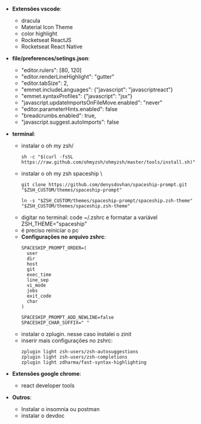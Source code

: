 * **Extensões vscode**:
  * dracula
  * Material Icon Theme
  * color highlight
  * Rocketseat ReactJS
  * Rocketseat React Native

* **file/preferences/setings.json**:
  * "editor.rulers": [80, 120]
  * "editor.renderLineHighlight": "gutter"
  * "editor.tabSize": 2,
  * "emmet.includeLanguages": {"javascript": "javascriptreact"}
  * "emmet.syntaxProfiles": {"javascript": "jsx"}
  * "javascript.updateImportsOnFileMove.enabled": "never"
  * "editor.parameterHints.enabled": false
  * "breadcrumbs.enabled": true,
  * "javascript.suggest.autoImports": false

* **terminal**:
  * instalar o oh my zsh/
    ```
    sh -c "$(curl -fsSL https://raw.github.com/ohmyzsh/ohmyzsh/master/tools/install.sh)"
    ```
  * instalar o oh my zsh spaceship \
    ```
    git clone https://github.com/denysdovhan/spaceship-prompt.git "$ZSH_CUSTOM/themes/spaceship-prompt"

    ln -s "$ZSH_CUSTOM/themes/spaceship-prompt/spaceship.zsh-theme" "$ZSH_CUSTOM/themes/spaceship.zsh-theme"
    ```
  * digitar no terminal: code ~/.zshrc e formatar a variável ZSH_THEME="spaceship"
  * é preciso reiniciar o pc
  * **Configurações no arquivo zshrc**:
    ```
    SPACESHIP_PROMPT_ORDER=(
      user
      dir
      host
      git
      exec_time
      line_sep
      vi_mode
      jobs
      exit_code
      char
    )

    SPACESHIP_PROMPT_ADD_NEWLINE=false
    SPACESHIP_CHAR_SUFFIX=" "
    ```
  * instalar o zplugin. nesse caso instalei o zinit
  * inserir mais configurações no zshrc:
    ```
    zplugin light zsh-users/zsh-autosuggestions
    zplugin light zsh-users/zsh-completions
    zplugin light zdharma/fast-syntax-highlighting
    ```
* **Extensões google chrome**:
  * react developer tools

* **Outros**:
  * Instalar o insomnia ou postman
  * instalar o devdoc
  